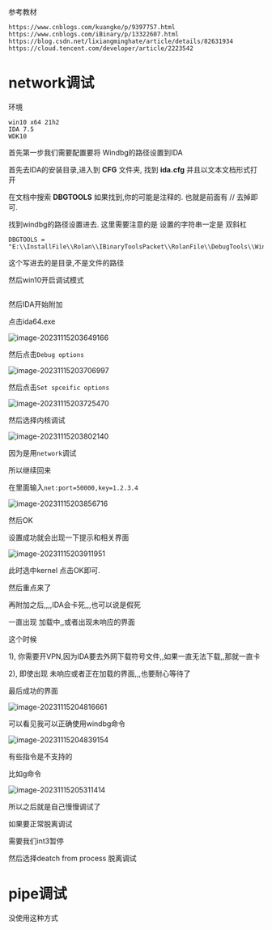 

参考教材

```
https://www.cnblogs.com/kuangke/p/9397757.html
https://www.cnblogs.com/iBinary/p/13322607.html
https://blog.csdn.net/lixiangminghate/article/details/82631934
https://cloud.tencent.com/developer/article/2223542
```





# network调试

环境

```
win10 x64 21h2
IDA 7.5
WDK10
```





首先第一步我们需要配置要将 Windbg的路径设置到IDA

首先去IDA的安装目录,进入到 **CFG** 文件夹, 找到 **ida.cfg** 并且以文本文档形式打开

在文档中搜索 **DBGTOOLS** 如果找到,你的可能是注释的. 也就是前面有 // 去掉即可.

找到windbg的路径设置进去. 这里需要注意的是 设置的字符串一定是 双斜杠

```
DBGTOOLS = "E:\\InstallFile\\Rolan\\IBinaryToolsPacket\\RolanFile\\DebugTools\\Windbg\\X64\\";
```

这个写进去的是目录,不是文件的路径



然后win10开启调试模式

```
```



然后IDA开始附加

点击ida64.exe

![image-20231115203649166](./img/image-20231115203649166.png)

然后点击`Debug options`

![image-20231115203706997](./img/image-20231115203706997.png)

然后点击`Set spceific options`

![image-20231115203725470](./img/image-20231115203725470.png)

然后选择内核调试

![image-20231115203802140](./img/image-20231115203802140.png)



因为是用`network`调试

所以继续回来

在里面输入`net:port=50000,key=1.2.3.4`

![image-20231115203856716](./img/image-20231115203856716.png)

然后OK

设置成功就会出现一下提示和相关界面

![image-20231115203911951](./img/image-20231115203911951.png)



此时选中kernel 点击OK即可.



然后重点来了

再附加之后,,,,IDA会卡死,,,也可以说是假死

一直出现 加载中,,或者出现未响应的界面



这个时候

1), 你需要开VPN,因为IDA要去外网下载符号文件,,如果一直无法下载,,那就一直卡

2), 即使出现 未响应或者正在加载的界面,,,也要耐心等待了



最后成功的界面

![image-20231115204816661](./img/image-20231115204816661.png)



可以看见我可以正确使用windbg命令

![image-20231115204839154](./img/image-20231115204839154.png)



有些指令是不支持的

比如g命令

![image-20231115205311414](./img/image-20231115205311414.png)



所以之后就是自己慢慢调试了



如果要正常脱离调试

需要我们int3暂停

然后选择deatch from process 脱离调试





# pipe调试

没使用这种方式
